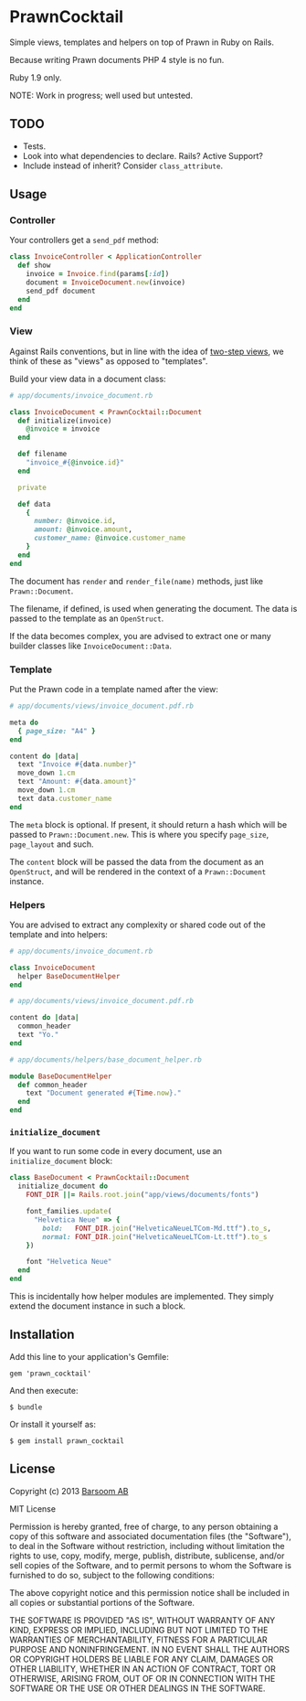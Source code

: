 # PrawnCocktail

Simple views, templates and helpers on top of Prawn in Ruby on Rails.

Because writing Prawn documents PHP 4 style is no fun.

Ruby 1.9 only.

NOTE: Work in progress; well used but untested.

## TODO

* Tests.
* Look into what dependencies to declare. Rails? Active Support?
* Include instead of inherit? Consider `class_attribute`.

## Usage

### Controller

Your controllers get a `send_pdf` method:

``` ruby
class InvoiceController < ApplicationController
  def show
    invoice = Invoice.find(params[:id])
    document = InvoiceDocument.new(invoice)
    send_pdf document
  end
end
```

### View

Against Rails conventions, but in line with the idea of [two-step views](http://martinfowler.com/eaaCatalog/twoStepView.html), we think of these as "views" as opposed to "templates".

Build your view data in a document class:

``` ruby
# app/documents/invoice_document.rb

class InvoiceDocument < PrawnCocktail::Document
  def initialize(invoice)
    @invoice = invoice
  end

  def filename
    "invoice_#{@invoice.id}"
  end

  private

  def data
    {
      number: @invoice.id,
      amount: @invoice.amount,
      customer_name: @invoice.customer_name
    }
  end
end
```

The document has `render` and `render_file(name)` methods, just like `Prawn::Document`.

The filename, if defined, is used when generating the document. The data is passed to the template as an `OpenStruct`.

If the data becomes complex, you are advised to extract one or many builder classes like `InvoiceDocument::Data`.

### Template

Put the Prawn code in a template named after the view:

``` ruby
# app/documents/views/invoice_document.pdf.rb

meta do
  { page_size: "A4" }
end

content do |data|
  text "Invoice #{data.number}"
  move_down 1.cm
  text "Amount: #{data.amount}"
  move_down 1.cm
  text data.customer_name
end
```

The `meta` block is optional. If present, it should return a hash which will be passed to `Prawn::Document.new`. This is where you specify `page_size`, `page_layout` and such.

The `content` block will be passed the data from the document as an `OpenStruct`, and will be rendered in the context of a `Prawn::Document` instance.

### Helpers

You are advised to extract any complexity or shared code out of the template and into helpers:

``` ruby
# app/documents/invoice_document.rb

class InvoiceDocument
  helper BaseDocumentHelper
end
```

``` ruby
# app/documents/views/invoice_document.pdf.rb

content do |data|
  common_header
  text "Yo."
end
```

``` ruby
# app/documents/helpers/base_document_helper.rb

module BaseDocumentHelper
  def common_header
    text "Document generated #{Time.now}."
  end
end
```

### `initialize_document`

If you want to run some code in every document, use an `initialize_document` block:

``` ruby
class BaseDocument < PrawnCocktail::Document
  initialize_document do
    FONT_DIR ||= Rails.root.join("app/views/documents/fonts")

    font_families.update(
      "Helvetica Neue" => {
        bold:   FONT_DIR.join("HelveticaNeueLTCom-Md.ttf").to_s,
        normal: FONT_DIR.join("HelveticaNeueLTCom-Lt.ttf").to_s
    })

    font "Helvetica Neue"
  end
end
```

This is incidentally how helper modules are implemented. They simply extend the document instance in such a block.

## Installation

Add this line to your application's Gemfile:

    gem 'prawn_cocktail'

And then execute:

    $ bundle

Or install it yourself as:

    $ gem install prawn_cocktail

## License

Copyright (c) 2013 [Barsoom AB](http://barsoom.se)

MIT License

Permission is hereby granted, free of charge, to any person obtaining
a copy of this software and associated documentation files (the
"Software"), to deal in the Software without restriction, including
without limitation the rights to use, copy, modify, merge, publish,
distribute, sublicense, and/or sell copies of the Software, and to
permit persons to whom the Software is furnished to do so, subject to
the following conditions:

The above copyright notice and this permission notice shall be
included in all copies or substantial portions of the Software.

THE SOFTWARE IS PROVIDED "AS IS", WITHOUT WARRANTY OF ANY KIND,
EXPRESS OR IMPLIED, INCLUDING BUT NOT LIMITED TO THE WARRANTIES OF
MERCHANTABILITY, FITNESS FOR A PARTICULAR PURPOSE AND
NONINFRINGEMENT. IN NO EVENT SHALL THE AUTHORS OR COPYRIGHT HOLDERS BE
LIABLE FOR ANY CLAIM, DAMAGES OR OTHER LIABILITY, WHETHER IN AN ACTION
OF CONTRACT, TORT OR OTHERWISE, ARISING FROM, OUT OF OR IN CONNECTION
WITH THE SOFTWARE OR THE USE OR OTHER DEALINGS IN THE SOFTWARE.
